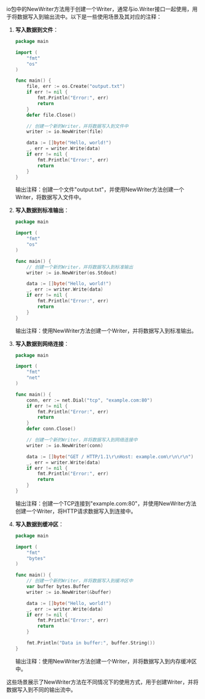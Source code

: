 io包中的NewWriter方法用于创建一个Writer，通常与io.Writer接口一起使用，用于将数据写入到输出流中。以下是一些使用场景及其对应的注释：

1. **写入数据到文件**：
   ```go
   package main

   import (
       "fmt"
       "os"
   )

   func main() {
       file, err := os.Create("output.txt")
       if err != nil {
           fmt.Println("Error:", err)
           return
       }
       defer file.Close()

       // 创建一个新的Writer，并将数据写入到文件中
       writer := io.NewWriter(file)

       data := []byte("Hello, world!")
       _, err = writer.Write(data)
       if err != nil {
           fmt.Println("Error:", err)
           return
       }
   }
   ```
   输出注释：创建一个文件"output.txt"，并使用NewWriter方法创建一个Writer，将数据写入文件中。

2. **写入数据到标准输出**：
   ```go
   package main

   import (
       "fmt"
       "os"
   )

   func main() {
       // 创建一个新的Writer，并将数据写入到标准输出
       writer := io.NewWriter(os.Stdout)

       data := []byte("Hello, world!")
       _, err := writer.Write(data)
       if err != nil {
           fmt.Println("Error:", err)
           return
       }
   }
   ```
   输出注释：使用NewWriter方法创建一个Writer，并将数据写入到标准输出。

3. **写入数据到网络连接**：
   ```go
   package main

   import (
       "fmt"
       "net"
   )

   func main() {
       conn, err := net.Dial("tcp", "example.com:80")
       if err != nil {
           fmt.Println("Error:", err)
           return
       }
       defer conn.Close()

       // 创建一个新的Writer，并将数据写入到网络连接中
       writer := io.NewWriter(conn)

       data := []byte("GET / HTTP/1.1\r\nHost: example.com\r\n\r\n")
       _, err = writer.Write(data)
       if err != nil {
           fmt.Println("Error:", err)
           return
       }
   }
   ```
   输出注释：创建一个TCP连接到"example.com:80"，并使用NewWriter方法创建一个Writer，将HTTP请求数据写入到连接中。

4. **写入数据到缓冲区**：
   ```go
   package main

   import (
       "fmt"
       "bytes"
   )

   func main() {
       // 创建一个新的Writer，并将数据写入到缓冲区中
       var buffer bytes.Buffer
       writer := io.NewWriter(&buffer)

       data := []byte("Hello, world!")
       _, err := writer.Write(data)
       if err != nil {
           fmt.Println("Error:", err)
           return
       }

       fmt.Println("Data in buffer:", buffer.String())
   }
   ```
   输出注释：使用NewWriter方法创建一个Writer，并将数据写入到内存缓冲区中。

这些场景展示了NewWriter方法在不同情况下的使用方式，用于创建Writer，并将数据写入到不同的输出流中。
